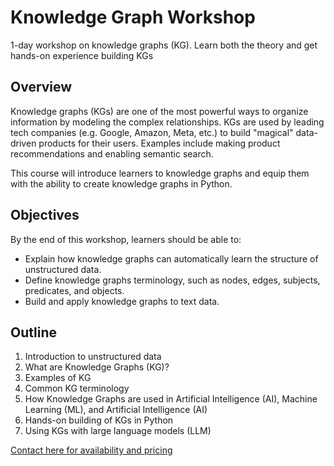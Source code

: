 Knowledge Graph Workshop
=======

1-day workshop on knowledge graphs (KG). Learn both the theory and get hands-on experience building KGs

Overview
-----

Knowledge graphs (KGs) are one of the most powerful ways to organize information by modeling the complex relationships. KGs are used by leading tech companies (e.g. Google, Amazon, Meta, etc.) to build "magical" data-driven products for their users. Examples include making product recommendations and enabling semantic search.

This course will introduce learners to knowledge graphs and equip them with the ability to create knowledge graphs in Python. 


Objectives
-----------

By the end of this workshop, learners should be able to:

- Explain how knowledge graphs can automatically learn the structure of unstructured data.
- Define knowledge graphs terminology, such as nodes, edges, subjects, predicates, and objects.
- Build and apply knowledge graphs to text data.


Outline
------

1. Introduction to unstructured data
1. What are Knowledge Graphs (KG)?
1. Examples of KG
1. Common KG terminology
1. How Knowledge Graphs are used in Artificial Intelligence (AI),  Machine Learning (ML), and Artificial Intelligence (AI)
1. Hands-on building of KGs in Python
1. Using KGs with large language models (LLM) 

[Contact here for availability and pricing](mailto:bspiering@gmail.com)
